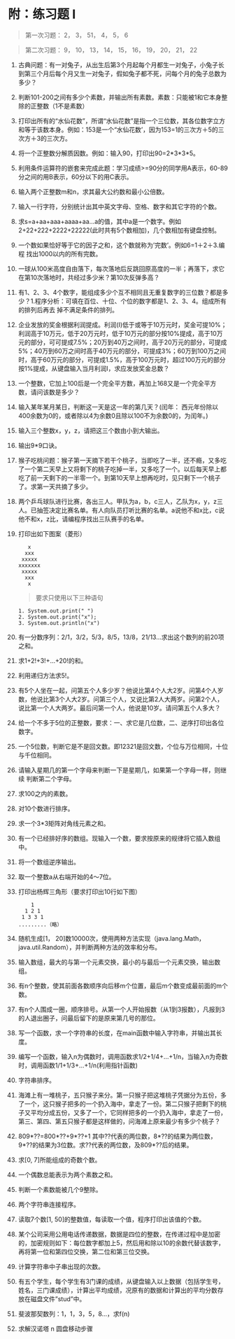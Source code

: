 # 附：练习题 I

> 第一次习题： 2， 3， 51， 4， 5， 6

> 第二次习题： 9， 10， 13， 14， 15， 16， 19， 20， 21， 22

1. 古典问题：有一对兔子，从出生后第3个月起每个月都生一对兔子，小兔子长到第三个月后每个月又生一对兔子，假如兔子都不死，问每个月的兔子总数为多少？

2. 判断101-200之间有多少个素数，并输出所有素数。素数：只能被1和它本身整除的正整数（1不是素数）

3. 打印出所有的“水仙花数”，所谓“水仙花数”是指一个三位数，其各位数字立方和等于该数本身。例如：153是一个“水仙花数’，因为153=1的三次方＋5的三次方＋3的三次方。

4. 将一个正整数分解质因数。例如：输入90，打印出90=2\*3\*3\*5。

5. 利用条件运算符的嵌套来完成此题：学习成绩>=90分的同学用A表示，60-89分之间的用B表示，60分以下的用C表示。

6. 输入两个正整数m和n，求其最大公约数和最小公倍数。

7. 输入一行字符，分别统计出其中英文字母、空格、数字和其它字符的个数。

8. 求s=a+aa+aaa+aaaa+aa…a的值，其中a是一个数字。例如2+22+222+2222+22222(此时共有5个数相加)，几个数相加有键盘控制。

9. 一个数如果恰好等于它的因子之和，这个数就称为’完数’。例如6=1＋2＋3.编程 找出1000以内的所有完数。

10. 一球从100米高度自由落下，每次落地后反跳回原高度的一半；再落下，求它在第10次落地时，共经过多少米？第10次反弹多高？

11. 有1、2、3、4个数字，能组成多少个互不相同且无重复数字的三位数？都是多少？1.程序分析：可填在百位、十位、个位的数字都是1、2、3、4。组成所有的排列后再去 掉不满足条件的排列。

12. 企业发放的奖金根据利润提成。利润(I)低于或等于10万元时，奖金可提10%；利润高于10万元，低于20万元时，低于10万元的部分按10%提成，高于10万元的部分，可可提成7.5%；20万到40万之间时，高于20万元的部分，可提成5%；40万到60万之间时高于40万元的部分，可提成3%；60万到100万之间时，高于60万元的部分，可提成1.5%，高于100万元时，超过100万元的部分按1%提成，从键盘输入当月利润I，求应发放奖金总数？

13. 一个整数，它加上100后是一个完全平方数，再加上168又是一个完全平方数，请问该数是多少？

14. 输入某年某月某日，判断这一天是这一年的第几天？(闰年：	西元年份除以400余数为0的，或者除以4为余数0且除以100不为余数0的，为闰年。)

15. 输入三个整数x，y，z，请把这三个数由小到大输出。

16. 输出9\*9口诀。

17. 猴子吃桃问题：猴子第一天摘下若干个桃子，当即吃了一半，还不瘾，又多吃了一个第二天早上又将剩下的桃子吃掉一半，又多吃了一个。以后每天早上都吃了前一天剩下的一半零一个。到第10天早上想再吃时，见只剩下一个桃子了。求第一天共摘了多少。

18. 两个乒乓球队进行比赛，各出三人。甲队为a，b，c三人，乙队为x，y，z三人。已抽签决定比赛名单。有人向队员打听比赛的名单。a说他不和x比，c说他不和x，z比，请编程序找出三队赛手的名单。

19. 打印出如下图案（菱形）

           x
          xxx
         xxxxx
        xxxxxxx
         xxxxx
          xxx
           x
           
    > 要求只使用以下三种语句
    
        1. System.out.print(" ")
        2. System.out.print("x");
        3. System.out.println("x")

20. 有一分数序列：2/1，3/2，5/3，8/5，13/8，21/13…求出这个数列的前20项之和。

21. 求1+2!+3!+…+20!的和。

22. 利用递归方法求5!。

23. 有5个人坐在一起，问第五个人多少岁？他说比第4个人大2岁。问第4个人岁数，他说比第3个人大2岁。问第三个人，又说比第2人大两岁。问第2个人，说比第一个人大两岁。最后问第一个人，他说是10岁。请问第五个人多大？

24. 给一个不多于5位的正整数，要求：一、求它是几位数，二、逆序打印出各位数字。

25. 一个5位数，判断它是不是回文数。即12321是回文数，个位与万位相同，十位与千位相同。

26. 请输入星期几的第一个字母来判断一下是星期几，如果第一个字母一样，则继续 判断第二个字母。

27. 求100之内的素数。

28. 对10个数进行排序。

29. 求一个3*3矩阵对角线元素之和。

30. 有一个已经排好序的数组。现输入一个数，要求按原来的规律将它插入数组中。

31. 将一个数组逆序输出。

32. 取一个整数a从右端开始的4～7位。

33. 打印出杨辉三角形（要求打印出10行如下图）

            1
          1 2 1
         1 3 3 1
        .........（略）

34. 随机生成[1， 20]数10000次，使用两种方法实现（java.lang.Math，java.util.Random），并判断两种方法的效率和分布。

35. 输入数组，最大的与第一个元素交换，最小的与最后一个元素交换，输出数组。

36. 有n个整数，使其前面各数顺序向后移m个位置，最后m个数变成最前面的m个数。

37. 有n个人围成一圈，顺序排号。从第一个人开始报数（从1到3报数），凡报到3的人退出圈子，问最后留下的是原来第几号的那位。

38. 写一个函数，求一个字符串的长度，在main函数中输入字符串，并输出其长度。

39. 编写一个函数，输入n为偶数时，调用函数求1/2+1/4+…+1/n，当输入n为奇数时，调用函数1/1+1/3+…+1/n(利用指针函数)

40. 字符串排序。

41. 海滩上有一堆桃子，五只猴子来分。第一只猴子把这堆桃子凭据分为五份，多了一个，这只猴子把多的一个扔入海中，拿走了一份。第二只猴子把剩下的桃子又平均分成五份，又多了一个，它同样把多的一个扔入海中，拿走了一份，第三、第四、第五只猴子都是这样做的，问海滩上原来最少有多少个桃子？

42. 809\*??=800\*??+9\*??+1 其中??代表的两位数，8\*??的结果为两位数，9\*??的结果为3位数。求??代表的两位数，及809*??后的结果。

43. 求[0, 7]所能组成的奇数个数。

44. 一个偶数总能表示为两个素数之和。

45. 判断一个素数能被几个9整除。

46. 两个字符串连接程序。

47. 读取7个数[1, 50]的整数值，每读取一个值，程序打印出该值的个数。

48. 某个公司采用公用电话传递数据，数据是四位的整数，在传递过程中是加密的，加密规则如下：每位数字都加上5，然后用和除以10的余数代替该数字，再将第一位和第四位交换，第二位和第三位交换。

49. 计算字符串中子串出现的次数。

50. 有五个学生，每个学生有3门课的成绩，从键盘输入以上数据（包括学生号，姓名，三门课成绩），计算出平均成绩，况原有的数据和计算出的平均分数存放在磁盘文件”stud”中。

51. 斐波那契数列：1，1，3，5，8...，求f(n)

52. 求解汉诺塔 n 圆盘移动步骤